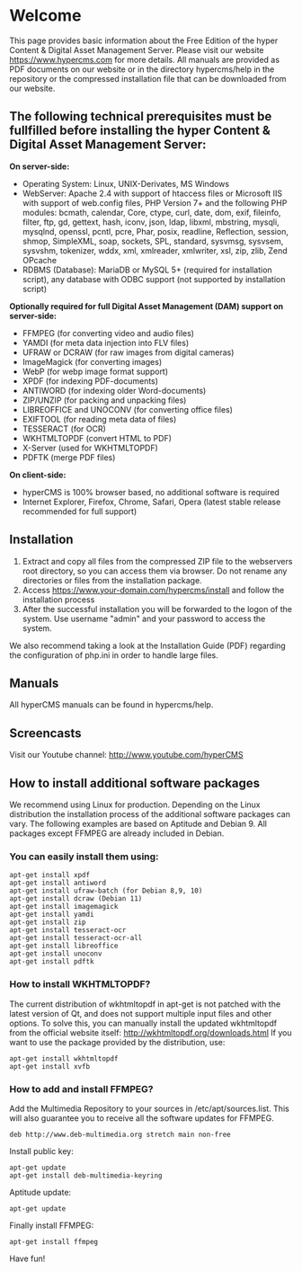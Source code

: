 # Welcome

This page provides basic information about the Free Edition of the hyper Content & Digital Asset Management Server. Please visit our website https://www.hypercms.com for more details.
All manuals are provided as PDF documents on our website or in the directory hypercms/help in the repository or the compressed installation file that can be downloaded from our website.

## The following technical prerequisites must be fullfilled before installing the hyper Content & Digital Asset Management Server:

**On server-side:**

* Operating System: Linux, UNIX-Derivates, MS Windows
* WebServer: Apache 2.4 with support of htaccess files or Microsoft IIS with support of web.config files, PHP Version 7+ and the following PHP modules: bcmath, calendar, Core, ctype, curl, date, dom, exif, fileinfo, filter, ftp, gd, gettext, hash, iconv, json, ldap, libxml, mbstring, mysqli, mysqlnd, openssl, pcntl, pcre, Phar, posix, readline, Reflection, session, shmop, SimpleXML, soap, sockets, SPL, standard, sysvmsg, sysvsem, sysvshm, tokenizer, wddx, xml, xmlreader, xmlwriter, xsl, zip, zlib, Zend OPcache
* RDBMS (Database): MariaDB or MySQL 5+ (required for installation script), any database with ODBC support (not supported by installation script)

**Optionally required for full Digital Asset Management (DAM) support on server-side:**

* FFMPEG (for converting video and audio files)
* YAMDI (for meta data injection into FLV files)
* UFRAW or DCRAW (for raw images from digital cameras)
* ImageMagick (for converting images)
* WebP (for webp image format support)
* XPDF (for indexing PDF-documents)
* ANTIWORD (for indexing older Word-documents)
* ZIP/UNZIP (for packing and unpacking files)
* LIBREOFFICE and UNOCONV (for converting office files)
* EXIFTOOL (for reading meta data of files)
* TESSERACT (for OCR)
* WKHTMLTOPDF (convert HTML to PDF)
* X-Server (used for WKHTMLTOPDF)
* PDFTK (merge PDF files)

**On client-side:**

* hyperCMS is 100% browser based, no additional software is required
* Internet Explorer, Firefox, Chrome, Safari, Opera (latest stable release recommended for full support) 

## Installation

1. Extract and copy all files from the compressed ZIP file to the webservers root directory, so you can access them via browser. Do not rename any directories or files from the installation package.
2. Access https://www.your-domain.com/hypercms/install and follow the installation process
3. After the successful installation you will be forwarded to the logon of the system. Use username "admin" and your password to access the system.

We also recommend taking a look at the Installation Guide (PDF) regarding the configuration of php.ini in order to handle large files.

## Manuals

All hyperCMS manuals can be found in hypercms/help.

## Screencasts

Visit our Youtube channel: http://www.youtube.com/hyperCMS

## How to install additional software packages

We recommend using Linux for production. Depending on the Linux distribution the installation process of the additional software packages can vary. 
The following examples are based on Aptitude and Debian 9.
All packages except FFMPEG are already included in Debian.

### You can easily install them using: ###
```
apt-get install xpdf
apt-get install antiword
apt-get install ufraw-batch (for Debian 8,9, 10)
apt-get install dcraw (Debian 11)
apt-get install imagemagick
apt-get install yamdi
apt-get install zip
apt-get install tesseract-ocr
apt-get install tesseract-ocr-all
apt-get install libreoffice
apt-get install unoconv
apt-get install pdftk
```

### How to install WKHTMLTOPDF? ###
The current distribution of wkhtmltopdf in apt-get is not patched with the latest version of Qt, and does not support multiple input files and other options. To solve this, you can manually install the updated wkhtmltopdf from the official website itself: http://wkhtmltopdf.org/downloads.html
If you want to use the package provided by the distribution, use:
```
apt-get install wkhtmltopdf
apt-get install xvfb
```

### How to add and install FFMPEG? ###

Add the Multimedia Repository to your sources in /etc/apt/sources.list.
This will also guarantee you to receive all the software updates for FFMPEG.
```
deb http://www.deb-multimedia.org stretch main non-free
```

Install public key:
```
apt-get update
apt-get install deb-multimedia-keyring
```

Aptitude update:
```
apt-get update
```

Finally install FFMPEG:
```
apt-get install ffmpeg
```


Have fun!